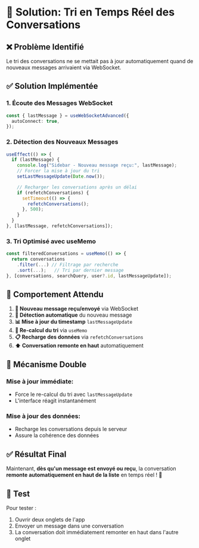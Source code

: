# 🚀 Solution: Tri en Temps Réel des Conversations

## ❌ Problème Identifié

Le tri des conversations ne se mettait pas à jour automatiquement quand de nouveaux messages arrivaient via WebSocket.

## ✅ Solution Implémentée

### 1. **Écoute des Messages WebSocket**

```typescript
const { lastMessage } = useWebSocketAdvanced({
  autoConnect: true,
});
```

### 2. **Détection des Nouveaux Messages**

```typescript
useEffect(() => {
  if (lastMessage) {
    console.log("Sidebar - Nouveau message reçu:", lastMessage);
    // Forcer la mise à jour du tri
    setLastMessageUpdate(Date.now());

    // Recharger les conversations après un délai
    if (refetchConversations) {
      setTimeout(() => {
        refetchConversations();
      }, 500);
    }
  }
}, [lastMessage, refetchConversations]);
```

### 3. **Tri Optimisé avec useMemo**

```typescript
const filteredConversations = useMemo(() => {
  return conversations
    .filter(...) // Filtrage par recherche
    .sort(...);   // Tri par dernier message
}, [conversations, searchQuery, user?.id, lastMessageUpdate]);
```

## 🎯 Comportement Attendu

1. **📨 Nouveau message reçu/envoyé** via WebSocket
2. **🔄 Détection automatique** du nouveau message
3. **📊 Mise à jour du timestamp** `lastMessageUpdate`
4. **🔄 Re-calcul du tri** via `useMemo`
5. **📋 Recharge des données** via `refetchConversations`
6. **⬆️ Conversation remonte en haut** automatiquement

## 🔧 Mécanisme Double

### **Mise à jour immédiate:**

- Force le re-calcul du tri avec `lastMessageUpdate`
- L'interface réagit instantanément

### **Mise à jour des données:**

- Recharge les conversations depuis le serveur
- Assure la cohérence des données

## ✅ Résultat Final

Maintenant, **dès qu'un message est envoyé ou reçu**, la conversation **remonte automatiquement en haut de la liste** en temps réel ! 🎉

## 🧪 Test

Pour tester :

1. Ouvrir deux onglets de l'app
2. Envoyer un message dans une conversation
3. La conversation doit immédiatement remonter en haut dans l'autre onglet
